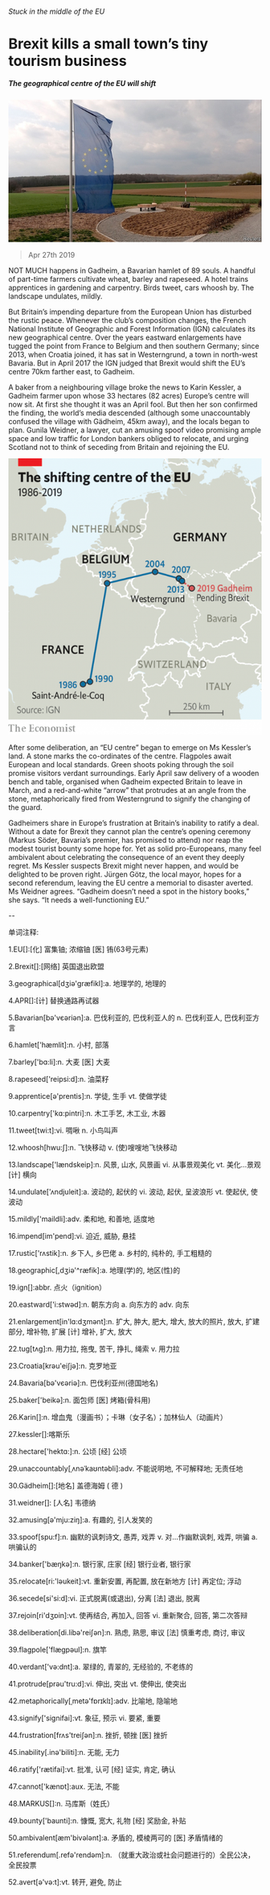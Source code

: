 ###### Stuck in the middle of the EU

# Brexit kills a small town’s tiny tourism business 

##### The geographical centre of the EU will shift 

![image](images/20190427_EUP504.jpg) 

> Apr 27th 2019 

NOT MUCH happens in Gadheim, a Bavarian hamlet of 89 souls. A handful of part-time farmers cultivate wheat, barley and rapeseed. A hotel trains apprentices in gardening and carpentry. Birds tweet, cars whoosh by. The landscape undulates, mildly. 

But Britain’s impending departure from the European Union has disturbed the rustic peace. Whenever the club’s composition changes, the French National Institute of Geographic and Forest Information (IGN) calculates its new geographical centre. Over the years eastward enlargements have tugged the point from France to Belgium and then southern Germany; since 2013, when Croatia joined, it has sat in Westerngrund, a town in north-west Bavaria. But in April 2017 the IGN judged that Brexit would shift the EU’s centre 70km farther east, to Gadheim. 

A baker from a neighbouring village broke the news to Karin Kessler, a Gadheim farmer upon whose 33 hectares (82 acres) Europe’s centre will now sit. At first she thought it was an April fool. But then her son confirmed the finding, the world’s media descended (although some unaccountably confused the village with Gädheim, 45km away), and the locals began to plan. Gunila Weidner, a lawyer, cut an amusing spoof video promising ample space and low traffic for London bankers obliged to relocate, and urging Scotland not to think of seceding from Britain and rejoining the EU. 

![image](images/20190427_EUM989.png) 

After some deliberation, an “EU centre” began to emerge on Ms Kessler’s land. A stone marks the co-ordinates of the centre. Flagpoles await European and local standards. Green shoots poking through the soil promise visitors verdant surroundings. Early April saw delivery of a wooden bench and table, organised when Gadheim expected Britain to leave in March, and a red-and-white “arrow” that protrudes at an angle from the stone, metaphorically fired from Westerngrund to signify the changing of the guard. 

Gadheimers share in Europe’s frustration at Britain’s inability to ratify a deal. Without a date for Brexit they cannot plan the centre’s opening ceremony (Markus Söder, Bavaria’s premier, has promised to attend) nor reap the modest tourist bounty some hope for. Yet as solid pro-Europeans, many feel ambivalent about celebrating the consequence of an event they deeply regret. Ms Kessler suspects Brexit might never happen, and would be delighted to be proven right. Jürgen Götz, the local mayor, hopes for a second referendum, leaving the EU centre a memorial to disaster averted. Ms Weidner agrees. “Gadheim doesn’t need a spot in the history books,” she says. “It needs a well-functioning EU.” 

-- 

 单词注释:

1.EU[]:[化] 富集铀; 浓缩铀 [医] 铕(63号元素) 

2.Brexit[]:[网络] 英国退出欧盟 

3.geographical[dʒiә'græfikl]:a. 地理学的, 地理的 

4.APR[]:[计] 替换通路再试器 

5.Bavarian[bә'vєәriәn]:a. 巴伐利亚的, 巴伐利亚人的 n. 巴伐利亚人, 巴伐利亚方言 

6.hamlet['hæmlit]:n. 小村, 部落 

7.barley['bɑ:li]:n. 大麦 [医] 大麦 

8.rapeseed['reipsi:d]:n. 油菜籽 

9.apprentice[ә'prentis]:n. 学徒, 生手 vt. 使做学徒 

10.carpentry['kɑ:pintri]:n. 木工手艺, 木工业, 木器 

11.tweet[twi:t]:vi. 啁啾 n. 小鸟叫声 

12.whoosh[hwu:ʃ]:n. 飞快移动 v. (使)嗖嗖地飞快移动 

13.landscape['lændskeip]:n. 风景, 山水, 风景画 vi. 从事景观美化 vt. 美化...景观 [计] 横向 

14.undulate['ʌndjuleit]:a. 波动的, 起伏的 vi. 波动, 起伏, 呈波浪形 vt. 使起伏, 使波动 

15.mildly['maildli]:adv. 柔和地, 和善地, 适度地 

16.impend[im'pend]:vi. 迫近, 威胁, 悬挂 

17.rustic['rʌstik]:n. 乡下人, 乡巴佬 a. 乡村的, 纯朴的, 手工粗糙的 

18.geographic[,dʒiә'^ræfik]:a. 地理(学)的, 地区(性)的 

19.ign[]:abbr. 点火（ignition） 

20.eastward['i:stwәd]:n. 朝东方向 a. 向东方的 adv. 向东 

21.enlargement[in'lɑ:dʒmәnt]:n. 扩大, 肿大, 肥大, 增大, 放大的照片, 放大, 扩建部分, 增补物, 扩展 [计] 增补, 扩大, 放大 

22.tug[tʌg]:n. 用力拉, 拖曳, 苦干, 挣扎, 绳索 v. 用力拉 

23.Croatia[krәu'eiʃjә]:n. 克罗地亚 

24.Bavaria[bә'vєәriә]:n. 巴伐利亚州(德国地名) 

25.baker['beikә]:n. 面包师 [医] 烤箱(骨科用) 

26.Karin[]:n. 增血鬼（漫画书）；卡琳（女子名）；加林仙人（动画片） 

27.kessler[]:喀斯乐 

28.hectare['hektɑ:]:n. 公顷 [经] 公顷 

29.unaccountably[ˌʌnəˈkaʊntəbli]:adv. 不能说明地, 不可解释地; 无责任地 

30.Gädheim[]:[地名] 盖德海姆 ( 德 ) 

31.weidner[]: [人名] 韦德纳 

32.amusing[ә'mju:ziŋ]:a. 有趣的, 引人发笑的 

33.spoof[spu:f]:n. 幽默的讽刺诗文, 愚弄, 戏弄 v. 对...作幽默讽刺, 戏弄, 哄骗 a. 哄骗认的 

34.banker['bæŋkә]:n. 银行家, 庄家 [经] 银行业者, 银行家 

35.relocate[ri:'lәukeit]:vt. 重新安置, 再配置, 放在新地方 [计] 再定位; 浮动 

36.secede[si'si:d]:vi. 正式脱离(或退出), 分离 [法] 退出, 脱离 

37.rejoin[ri'dʒɒin]:vt. 使再结合, 再加入, 回答 vi. 重新聚合, 回答, 第二次答辩 

38.deliberation[di.libә'reiʃәn]:n. 熟虑, 熟思, 审议 [法] 慎重考虑, 商讨, 审议 

39.flagpole['flægpәul]:n. 旗竿 

40.verdant['vә:dnt]:a. 翠绿的, 青翠的, 无经验的, 不老练的 

41.protrude[prәu'tru:d]:vi. 伸出, 突出 vt. 使伸出, 使突出 

42.metaphorically[ˌmetə'fɒrɪklɪ]:adv. 比喻地, 隐喻地 

43.signify['signifai]:vt. 象征, 预示 vi. 要紧, 重要 

44.frustration[frʌs'treiʃәn]:n. 挫折, 顿挫 [医] 挫折 

45.inability[.inә'biliti]:n. 无能, 无力 

46.ratify['rætifai]:vt. 批准, 认可 [经] 证实, 肯定, 确认 

47.cannot['kænɒt]:aux. 无法, 不能 

48.MARKUS[]:n. 马库斯（姓氏） 

49.bounty['baunti]:n. 慷慨, 宽大, 礼物 [经] 奖励金, 补贴 

50.ambivalent[æm'bivәlәnt]:a. 矛盾的, 模棱两可的 [医] 矛盾情绪的 

51.referendum[.refә'rendәm]:n. （就重大政治或社会问题进行的）全民公决，全民投票 

52.avert[ә'vә:t]:vt. 转开, 避免, 防止 

